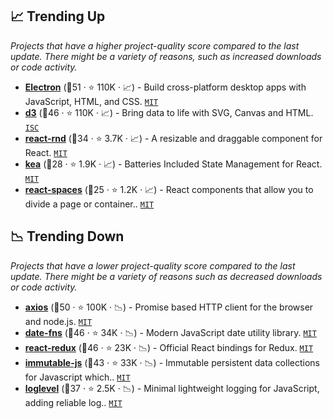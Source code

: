 ## 📈 Trending Up

_Projects that have a higher project-quality score compared to the last update. There might be a variety of reasons, such as increased downloads or code activity._

- <b><a href="https://github.com/electron/electron">Electron</a></b> (🥇51 ·  ⭐ 110K · 📈) - Build cross-platform desktop apps with JavaScript, HTML, and CSS. <code><a href="http://bit.ly/34MBwT8">MIT</a></code>
- <b><a href="https://github.com/d3/d3">d3</a></b> (🥇46 ·  ⭐ 110K · 📈) - Bring data to life with SVG, Canvas and HTML. <code><a href="http://bit.ly/3hkKRql">ISC</a></code>
- <b><a href="https://github.com/bokuweb/react-rnd">react-rnd</a></b> (🥉34 ·  ⭐ 3.7K · 📈) - A resizable and draggable component for React. <code><a href="http://bit.ly/34MBwT8">MIT</a></code>
- <b><a href="https://github.com/keajs/kea">kea</a></b> (🥉28 ·  ⭐ 1.9K · 📈) - Batteries Included State Management for React. <code><a href="http://bit.ly/34MBwT8">MIT</a></code>
- <b><a href="https://github.com/aeagle/react-spaces">react-spaces</a></b> (🥉25 ·  ⭐ 1.2K · 📈) - React components that allow you to divide a page or container.. <code><a href="http://bit.ly/34MBwT8">MIT</a></code>

## 📉 Trending Down

_Projects that have a lower project-quality score compared to the last update. There might be a variety of reasons such as decreased downloads or code activity._

- <b><a href="https://github.com/axios/axios">axios</a></b> (🥇50 ·  ⭐ 100K · 📉) - Promise based HTTP client for the browser and node.js. <code><a href="http://bit.ly/34MBwT8">MIT</a></code>
- <b><a href="https://github.com/date-fns/date-fns">date-fns</a></b> (🥈46 ·  ⭐ 34K · 📉) - Modern JavaScript date utility library. <code><a href="http://bit.ly/34MBwT8">MIT</a></code>
- <b><a href="https://github.com/reduxjs/react-redux">react-redux</a></b> (🥇46 ·  ⭐ 23K · 📉) - Official React bindings for Redux. <code><a href="http://bit.ly/34MBwT8">MIT</a></code>
- <b><a href="https://github.com/immutable-js/immutable-js">immutable-js</a></b> (🥇43 ·  ⭐ 33K · 📉) - Immutable persistent data collections for Javascript which.. <code><a href="http://bit.ly/34MBwT8">MIT</a></code>
- <b><a href="https://github.com/pimterry/loglevel">loglevel</a></b> (🥉37 ·  ⭐ 2.5K · 📉) - Minimal lightweight logging for JavaScript, adding reliable log.. <code><a href="http://bit.ly/34MBwT8">MIT</a></code>

